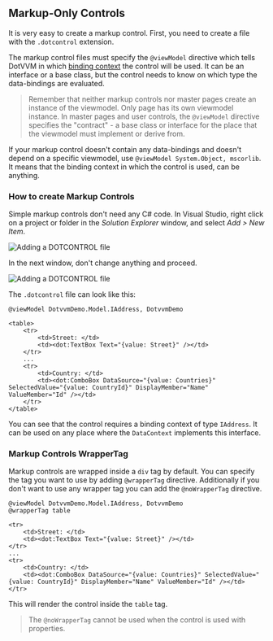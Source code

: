 ## Markup-Only Controls

It is very easy to create a markup control. First, you need to create a file with the `.dotcontrol` extension.

The markup control files must specify the `@viewModel` directive which tells DotVVM in which [binding context](/docs/tutorials/basics-binding-context/{branch}) the control will be used. It can be an interface or a base class, but the control needs to know on which type the data-bindings are evaluated. 

> Remember that neither markup controls nor master pages create an instance of the viewmodel. Only page has its own viewmodel instance. In master pages and user controls, the `@viewModel` directive specifies the "contract" - a base class or interface for the place that the viewmodel must implement or derive from.  

If your markup control doesn't contain any data-bindings and doesn't depend on a specific viewmodel, use `@viewModel System.Object, mscorlib`. It means that the binding context in which the control is used, can be anything.


### How to create Markup Controls

Simple markup controls don't need any C# code. In Visual Studio, right click on a project or folder in the *Solution Explorer* window, and select *Add > New Item*.

<p><img src="{imageDir}control-development-markup-only-controls-1.png" alt="Adding a DOTCONTROL file" /></p>

In the next window, don't change anything and proceed.

<p><img src="{imageDir}control-development-markup-only-controls-2.png" alt="Adding a DOTCONTROL file" /></p>

The `.dotcontrol` file can look like this:

```DOTHTML
@viewModel DotvvmDemo.Model.IAddress, DotvvmDemo

<table>
    <tr>
        <td>Street: </td>
        <td><dot:TextBox Text="{value: Street}" /></td>
    </tr>
    ...
    <tr>
        <td>Country: </td>
        <td><dot:ComboBox DataSource="{value: Countries}" SelectedValue="{value: CountryId}" DisplayMember="Name" ValueMember="Id" /></td>
    </tr>
</table>
```

You can see that the control requires a binding context of type `IAddress`. It can be used on any place where the `DataContext` implements this interface.

### Markup Controls WrapperTag

Markup controls are wrapped inside a `div` tag by default. You can specify the tag you want to use by adding `@wrapperTag` directive. Additionally if you don't want to use any wrapper tag you can add the `@noWrapperTag` directive.

```DOTHTML
@viewModel DotvvmDemo.Model.IAddress, DotvvmDemo
@wrapperTag table

<tr>
    <td>Street: </td>
    <td><dot:TextBox Text="{value: Street}" /></td>
</tr>
...
<tr>
    <td>Country: </td>
    <td><dot:ComboBox DataSource="{value: Countries}" SelectedValue="{value: CountryId}" DisplayMember="Name" ValueMember="Id" /></td>
</tr>
```

This will render the control inside the `table` tag.

>The `@noWrapperTag` cannot be used when the control is used with properties.
